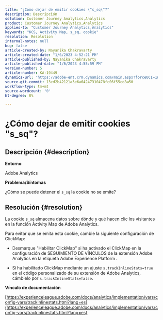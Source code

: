 ```yaml
---
title: "¿Cómo dejar de emitir cookies \"s_sq\"?"
description: Descripción
solution: Customer Journey Analytics,Analytics
product: Customer Journey Analytics,Analytics
applies-to: "Customer Journey Analytics,Analytics"
keywords: "KCS, Activity Map, s_sq, cookie"
resolution: Resolution
internal-notes: null
bug: false
article-created-by: Nayanika Chakravarty
article-created-date: "1/6/2023 4:52:21 PM"
article-published-by: Nayanika Chakravarty
article-published-date: "1/6/2023 4:55:59 PM"
version-number: 5
article-number: KA-19449
dynamics-url: "https://adobe-ent.crm.dynamics.com/main.aspx?forceUCI=1&pagetype=entityrecord&etn=knowledgearticle&id=a8f5d877-e28d-ed11-81ac-6045bd006ce9"
source-git-commit: 13ed2b42121a3e6a64247310478fc06f55cd8a50
workflow-type: tm+mt
source-wordcount: '0'
ht-degree: 0%

---
```


# ¿Cómo dejar de emitir cookies &quot;s_sq&quot;?

## Descripción {#description}


<b>Entorno</b>

Adobe Analytics

<b>Problema/Síntomas</b>

¿Cómo se puede detener el `s_sq` la cookie no se emite?


## Resolución {#resolution}


La cookie `s_sq` almacena datos sobre dónde y qué hacen clic los visitantes en la función Activity Map de Adobe Analytics.

Para evitar que se emita esta cookie, cambie la siguiente configuración de ClickMap:

- Desmarque &quot;Habilitar ClickMap&quot; si ha activado el ClickMap en la configuración de SEGUIMIENTO DE VÍNCULOS de la extensión Adobe Analytics en la etiqueta Adobe Experience Platform .

- Si ha habilitado ClickMap mediante un ajuste `s.trackInlineStats=true` en el código personalizado de su extensión de Adobe Analytics, cámbielo por `s.trackInlineStats=false`.

<b>Vínculo de documentación</b>

[https://experienceleague.adobe.com/docs/analytics/implementation/vars/config-vars/trackinlinestats.html?lang=es](https://experienceleague.adobe.com/docs/analytics/implementation/vars/config-vars/trackinlinestats.html?lang=es)

